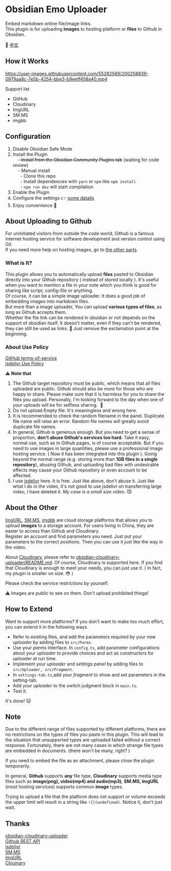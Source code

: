 # Obsidian Emo Uploader

Embed markdown online file/image links.  
This plugin is for uploading **images** to hosting platform or **files** to Github in Obsidian.  

:triangular_flag_on_post: [中文](https://lestua.ml/notes/2022/10/16/172318)  

## How it Works

https://user-images.githubusercontent.com/55282569/200258839-0979aa8c-7e5b-4254-bbe3-b9eeff458a40.mp4

Support list

- GitHub
- Cloudinary
- ImgURL
- SM.MS
- imgbb

## Configuration

1. Disable Obsidian Safe Mode
2. Install the Plugin  
    ~~- Install from the Obsidian Community Plugins tab~~ (waiting for code review)  
    - Manual install  
      - Clone this repo  
      - Install dependencies with `yarn` or `npm` like `npm install`  
      - `npm run dev` will start compilation
3. Enable the Plugin
4. Configure the settings :point_right:  [some datails](https://lestua.ml/notes/2022/10/16/172318#english)
5. Enjoy convenience :star2:

## About Uploading to Github

For uninitiated visitors from outside the code world, Github is a famous internet hosting service for software development and version control using Git.  
If you need more help on hosting images, go to [the other parts](https://github.com/yaleiyale/obsidian-emo-uploader#about-the-other).  

### What is It?

This plugin allows you to automatically upload **files** pasted to Obsidian directly into your Github repository ( instead of stored locally ). It's useful when you want to mention a file in your note which you think is good for sharing like script, config-file or anything.  
Of course, it can be a simple image uploader. It does a good job of embedding images into markdown files.  
But more than a image uploader, You can upload **various types of files**, as long as Github accepts them.  
Whether the file link can be rendered in obsidian or not depends on the support of obsidian itself. It doesn't matter, even if they can't be rendered, they can still be used as links. :lollipop: Just remove the exclamation point at the beginning.  

### About Use Policy

[GitHub terms-of-service](https://docs.github.com/cn/site-policy/github-terms/github-terms-of-service)  
[jsdelivr Use Policy](https://www.jsdelivr.com/terms/acceptable-use-policy-jsdelivr-net)  

:warning: **Note that**

1. The Github target repository must be public, which means that all files uploaded are public. Github should also be more for those who are happy to share. Please make sure that it is harmless for you to share the files you upload. Personally, I'm looking forward to the day when one of your uploads will be for selfless sharing.  :sunflower:  
2. Do not upload Empty file. It's meaningless and wrong here.
3. It is recommended to check the random filename in the panel. Duplicate file name will raise an error. Random file names will greatly avoid duplicate file names.  
4. In general, Github is generous enough. But you need to get a sense of proportion, **don't abuse Github's services too hard**. Take it easy, normal use, such as in Github pages, is of course acceptable. But if you need to use images in large quantities, please use a professional image hosting service. ( Now it has been integrated into this plugin ). Going beyond the normal range (e.g. storing more than **1GB files in a single repository**), abusing Github, and uploading bad files with undesirable effects may cause your Github repository or even account to be affected.
5. I use [jsdelivr](https://www.jsdelivr.com/) here. It is free. Just like above, don't abuse it. Just like what I do in the video, it's not good to use jsdelivr on transferring large video, I have deleted it. *My case is a small size video*. :smirk_cat: 

## About the Other

[ImgURL](https://www.imgurl.org/), [SM.MS](https://smms.app/), [imgbb](https://imgbb.com/) are cloud storage platforms that allows you to upload **images** to a storage account. For users living in China, they are easier to access than Github and Cloudinary.  
Register an account and find parameters you need. Just put your parameters to the correct positions. Then you can use it just like the way in the video.

About [Cloudinary](https://cloudinary.com/), please refer to [obsidian-cloudinary-uploader/README.md](https://github.com/jordanhandy/obsidian-cloudinary-uploader/blob/main/README.md). Of course, Cloudinary is supported here. If you find that Cloudinary is enough to meet your needs, you can just use it. ( In fact, my plugin is smaller on size. :flushed: )

Please check the service restrictions by yourself.

:warning: Images are public to see on them. Don't upload prohibited things!

## How to Extend

Want to support more platforms? If you don't want to make too much effort, you can extend it in the following ways.  

- Refer to existing files, and add the parameters required by your new *uploader*  by adding files to `src/Parms`.
- Use your *parms* interface. In `config.ts`, add parameter configurations about your *uploader* to provide choices and act as constructors for *uploader* at run time.
- Implement your *uploader* and *settings panel* by adding files to `src/Uploader, src/Fragment`.
- In `settings-tab.ts`,add your *fragment* to show and set parameters in the setting-tab.
- Add your *uploader* to the switch judgment block in `main.ts`.
- Test it.

It's done! :kissing_cat:

## Note

Due to the different range of files supported by different platforms, there are no restrictions on the types of files you paste in this plugin. This will lead to the situation that unsupported types are uploaded failed without a correct response. Fortunately, there are not many cases in which strange file types are embedded in documents. (there won't be many, right? )

If you need to embed the file as an attachment, please close the plugin temporarily.

In general, **Github** supports **any** file type, **Cloudinary** supports media type files such as **image(png), video(mp4) and audio(mp3)**, **SM.MS, ImgURL** (most hosting services) supports common **image** types.  

Trying to upload a file that the platform does not support or volume exceeds the upper limit will result in a string like `![](undefined)`. Notice it, don't just wait. 

## Thanks

[obsidian-cloudinary-uploader](https://github.com/jordanhandy/obsidian-cloudinary-uploader)  
[Github REST API](https://docs.github.com/cn/rest)  
[jsdelivr](https://www.jsdelivr.com/)  
[SM.MS](https://smms.app/)  
[ImgURL](https://www.imgurl.org/)  
[Clouinary](https://cloudinary.com/)
